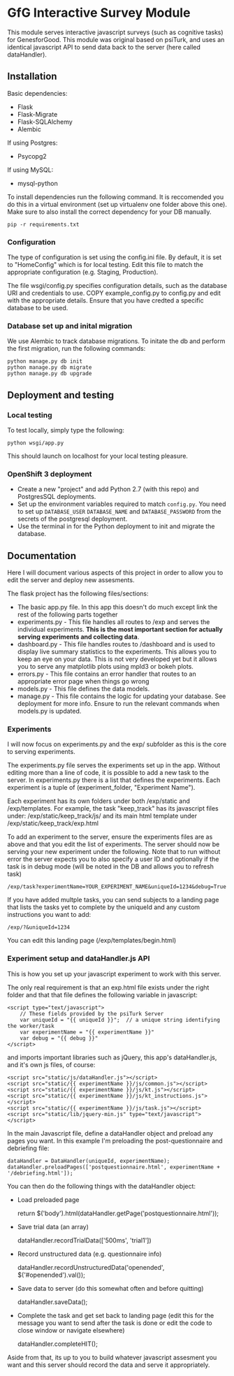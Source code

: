 # GfG Interactive Survey Module
This module serves interactive javascript surveys (such as cognitive tasks) for GenesforGood. This module was original based on psiTurk, and uses an identical javascript API to send data back to the server (here called dataHandler).

## Installation
Basic dependencies:

* Flask
* Flask-Migrate
* Flask-SQLAlchemy
* Alembic

If using Postgres:
* Psycopg2

If using MySQL:
* mysql-python

To install dependencies run the following command. It is reccomended you do this in a virtual environment (set up virtualenv one folder above this one). Make sure to also install the correct dependency for your DB manually.

    pip -r requirements.txt

### Configuration
The type of configuration is set using the config.ini file. By default, it is set to "HomeConfig" which is for local testing. Edit this file to match the appropriate configuration (e.g. Staging, Production).

The file wsgi/config.py specifies configuration details, such as the database URI and credentials to use.
COPY example_config.py to config.py and edit with the appropriate details. Ensure that you have credted a specific database to be used.

### Database set up and inital migration
We use Alembic to track database migrations. To initate the db and perform the first migration, run the following commands:

    python manage.py db init
    python manage.py db migrate
    python manage.py db upgrade


## Deployment and testing
### Local testing

To test locally, simply type the following:

    python wsgi/app.py

This should launch on localhost for your local testing pleasure.


### OpenShift 3 deployment
- Create a new "project" and add Python 2.7 (with this repo) and PostgresSQL deployments.
- Set up the environment variables required to match `config.py`. You need to set up `DATABASE_USER` `DATABASE_NAME` and `DATABASE_PASSWORD` from the secrets of the postgresql deployment.
- Use the terminal in for the Python deployment to init and migrate the database.

## Documentation
Here I will document various aspects of this project in order to allow you to edit the server and deploy new assesments.

The flask project has the following files/sections:

 * The basic app.py file. In this app this doesn't do much except link the rest of the following parts together
 * experiments.py - This file handles all routes to /exp and serves the individual experiments. **This is the most important section for actually serving experiments and collecting data**.
 * dashboard.py - This file handles routes to /dashboard and is used to display live summary statistics to the experiments. This allows you to keep an eye on your data. This is not very developed yet but it allows you to serve any matplotlib plots using mpld3 or bokeh plots.
 * errors.py - This file contains an error handler that routes to an appropriate error page when things go wrong
 * models.py - This file defines the data models.
 * manage.py - This file contains the logic for updating your database. See deployment for more info. Ensure to run the relevant commands when models.py is updated.

### Experiments
I will now focus on experiments.py and the exp/ subfolder as this is the core to serving experiments.

The experiments.py file serves the experiments set up in the app. Without editing more than a line of code, it is possible to add a new task to the server. In experiments.py there is a list that defines the experiments. Each experiment is a tuple of (experiment_folder, "Experiment Name").

Each experiment has its own folders under both /exp/static and /exp/templates. For example, the task "keep_track" has its javascript files under:
/exp/static/keep_track/js/
and its main html template under
/exp/static/keep_track/exp.html

To add an experiment to the server, ensure the experiments files are as above and that you edit the list of experiments. The server should now be serving your new experiment under the following. Note that to run without error the server expects you to also specify a user ID and optionally if the task is in debug mode (will be noted in the DB and allows you to refresh task)

	/exp/task?experimentName=YOUR_EXPERIMENT_NAME&uniqueId=1234&debug=True

If you have added multple tasks, you can send subjects to a landing page that lists the tasks yet to complete by the uniqueId and any custom instructions you want to add:

	/exp/?&uniqueId=1234

You can edit this landing page (/exp/templates/begin.html)

### Experiment setup and dataHandler.js API
This is how you set up your javascript experiment to work with this server.

The only real requirement is that an exp.html file exists under the right folder and that that file defines the following variable in javascript:

	<script type="text/javascript">
		// These fields provided by the psiTurk Server
		var uniqueId = "{{ uniqueId }}";  // a unique string identifying the worker/task
		var experimentName = "{{ experimentName }}"
		var debug = "{{ debug }}"
	</script>

and imports important libraries such as jQuery,  this app's dataHandler.js, and it's own js files, of course:

	<script src="static/js/dataHandler.js"></script>
	<script src="static/{{ experimentName }}/js/common.js"></script>
	<script src="static/{{ experimentName }}/js/kt.js"></script>
	<script src="static/{{ experimentName }}/js/kt_instructions.js"></script>
	<script src="static/{{ experimentName }}/js/task.js"></script>
	<script src="static/lib/jquery-min.js" type="text/javascript"> </script>

In the main Javascript file, define a dataHandler object and preload any pages you want.
In this example I'm preloading the post-questionnaire and debriefing file:

	dataHandler = DataHandler(uniqueId, experimentName);
	dataHandler.preloadPages(['postquestionnaire.html', experimentName + '/debriefing.html']);

You can then do the following things with the dataHandler object:

* Load preloaded page

	return $('body').html(dataHandler.getPage('postquestionnaire.html'));
* Save trial data (an array)

	dataHandler.recordTrialData(['500ms', 'trial1'])
- Record unstructured data (e.g. questionnaire info)

	dataHandler.recordUnstructuredData('openended', $('#openended').val());
* Save data to server (do this somewhat often and before quitting)

	dataHandler.saveData();
* Complete the task and get set back to landing page (edit this for the message you want to send after the task is done or edit the code to close window or navigate elsewhere)

	dataHandler.completeHIT();

Aside from that, its up to you to build whatever javascript assesment you want and this server should record the data and serve it appropriately.
